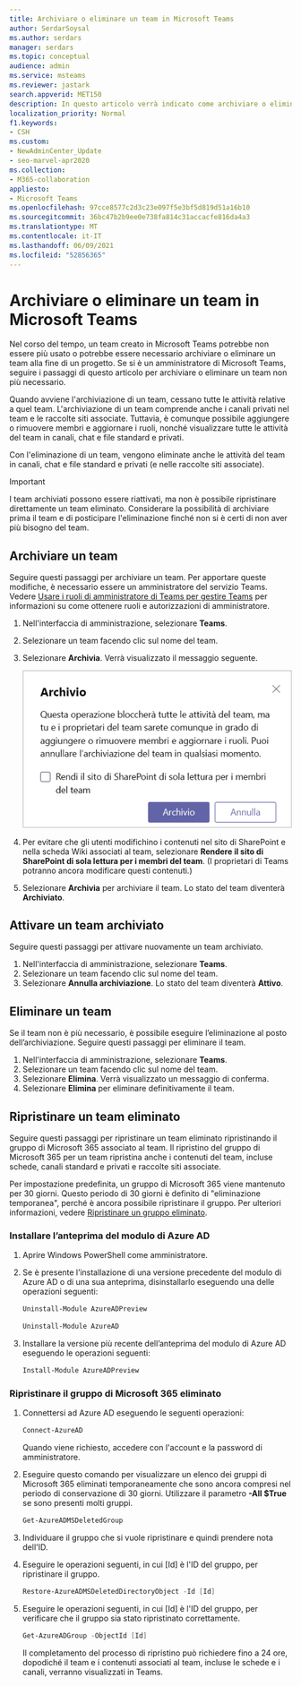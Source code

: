 ```yaml
---
title: Archiviare o eliminare un team in Microsoft Teams
author: SerdarSoysal
ms.author: serdars
manager: serdars
ms.topic: conceptual
audience: admin
ms.service: msteams
ms.reviewer: jastark
search.appverid: MET150
description: In questo articolo verrà indicato come archiviare o eliminare definitivamente un team in Microsoft Teams.
localization_priority: Normal
f1.keywords:
- CSH
ms.custom:
- NewAdminCenter_Update
- seo-marvel-apr2020
ms.collection:
- M365-collaboration
appliesto:
- Microsoft Teams
ms.openlocfilehash: 97cce8577c2d3c23e097f5e3bf5d819d51a16b10
ms.sourcegitcommit: 36bc47b2b9ee0e738fa814c31accacfe816da4a3
ms.translationtype: MT
ms.contentlocale: it-IT
ms.lasthandoff: 06/09/2021
ms.locfileid: "52856365"
---
```

# <a name="archive-or-delete-a-team-in-microsoft-teams"></a>Archiviare o eliminare un team in Microsoft Teams

Nel corso del tempo, un team creato in Microsoft Teams potrebbe non essere più usato o potrebbe essere necessario archiviare o eliminare un team alla fine di un progetto. Se si è un amministratore di Microsoft Teams, seguire i passaggi di questo articolo per archiviare o eliminare un team non più necessario.

Quando avviene l'archiviazione di un team, cessano tutte le attività relative a quel team. L'archiviazione di un team comprende anche i canali privati nel team e le raccolte siti associate.  Tuttavia, è comunque possibile aggiungere o rimuovere membri e aggiornare i ruoli, nonché visualizzare tutte le attività del team in canali, chat e file standard e privati.

Con l'eliminazione di un team, vengono eliminate anche le attività del team in canali, chat e file standard e privati (e nelle raccolte siti associate).

> [!IMPORTANT]
> I team archiviati possono essere riattivati, ma non è possibile ripristinare direttamente un team eliminato. Considerare la possibilità di archiviare prima il team e di posticipare l'eliminazione finché non si è certi di non aver più bisogno del team.

## <a name="archive-a-team"></a>Archiviare un team

Seguire questi passaggi per archiviare un team. Per apportare queste modifiche, è necessario essere un amministratore del servizio Teams. Vedere [Usare i ruoli di amministratore di Teams per gestire Teams](./using-admin-roles.md) per informazioni su come ottenere ruoli e autorizzazioni di amministratore.

1. Nell'interfaccia di amministrazione, selezionare **Teams**.
2. Selezionare un team facendo clic sul nome del team.
3. Selezionare **Archivia**. Verrà visualizzato il messaggio seguente.

    ![Screenshot del messaggio di archiviazione di Teams](media/teams-archive-message.png)

4. Per evitare che gli utenti modifichino i contenuti nel sito di SharePoint e nella scheda Wiki associati al team, selezionare **Rendere il sito di SharePoint di sola lettura per i membri del team**. (I proprietari di Teams potranno ancora modificare questi contenuti.)
5. Selezionare **Archivia** per archiviare il team. Lo stato del team diventerà **Archiviato**.

## <a name="make-an-archived-team-active"></a>Attivare un team archiviato

Seguire questi passaggi per attivare nuovamente un team archiviato.

1. Nell'interfaccia di amministrazione, selezionare **Teams**.
2. Selezionare un team facendo clic sul nome del team.
3. Selezionare **Annulla archiviazione**. Lo stato del team diventerà **Attivo**.

## <a name="delete-a-team"></a>Eliminare un team

Se il team non è più necessario, è possibile eseguire l’eliminazione al posto dell’archiviazione. Seguire questi passaggi per eliminare il team.

1.  Nell'interfaccia di amministrazione, selezionare **Teams**.
2.  Selezionare un team facendo clic sul nome del team.
3.  Selezionare **Elimina**. Verrà visualizzato un messaggio di conferma.
4.  Selezionare **Elimina** per eliminare definitivamente il team.

## <a name="restore-a-deleted-team"></a>Ripristinare un team eliminato

Seguire questi passaggi per ripristinare un team eliminato ripristinando il gruppo di Microsoft 365 associato al team. Il ripristino del gruppo di Microsoft 365 per un team ripristina anche i contenuti del team, incluse schede, canali standard e privati e raccolte siti associate.

Per impostazione predefinita, un gruppo di Microsoft 365 viene mantenuto per 30 giorni. Questo periodo di 30 giorni è definito di "eliminazione temporanea", perché è ancora possibile ripristinare il gruppo. Per ulteriori informazioni, vedere [Ripristinare un gruppo eliminato](/microsoft-365/admin/create-groups/restore-deleted-group).

### <a name="install-the-azureadpreview-module"></a>Installare l’anteprima del modulo di Azure AD

1. Aprire Windows PowerShell come amministratore.
2. Se è presente l’installazione di una versione precedente del modulo di Azure AD o di una sua anteprima, disinstallarlo eseguendo una delle operazioni seguenti:

    ```PowerShell
    Uninstall-Module AzureADPreview
    ```

    ```PowerShell
    Uninstall-Module AzureAD
    ```
3. Installare la versione più recente dell’anteprima del modulo di Azure AD eseguendo le operazioni seguenti:

    ```PowerShell
    Install-Module AzureADPreview
    ```

### <a name="restore-the-deleted-microsoft-365-group"></a>Ripristinare il gruppo di Microsoft 365 eliminato

1. Connettersi ad Azure AD eseguendo le seguenti operazioni:
    ```PowerShell
    Connect-AzureAD
    ```
    Quando viene richiesto, accedere con l'account e la password di amministratore.  
2. Eseguire questo comando per visualizzare un elenco dei gruppi di Microsoft 365 eliminati temporaneamente che sono ancora compresi nel periodo di conservazione di 30 giorni. Utilizzare il parametro **-All $True** se sono presenti molti gruppi.
    ```PowerShell
    Get-AzureADMSDeletedGroup
    ```
3. Individuare il gruppo che si vuole ripristinare e quindi prendere nota dell'ID.
4. Eseguire le operazioni seguenti, in cui [Id] è l'ID del gruppo, per ripristinare il gruppo.
    ```PowerShell
    Restore-AzureADMSDeletedDirectoryObject -Id [Id]
    ```
5.  Eseguire le operazioni seguenti, in cui [Id] è l'ID del gruppo, per verificare che il gruppo sia stato ripristinato correttamente.
    ```PowerShell
    Get-AzureADGroup -ObjectId [Id]
    ```

    Il completamento del processo di ripristino può richiedere fino a 24 ore, dopodiché il team e i contenuti associati al team, incluse le schede e i canali, verranno visualizzati in Teams.